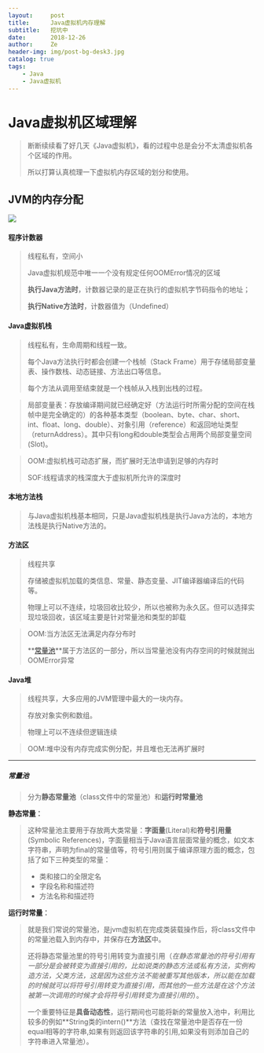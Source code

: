 ```yaml
---
layout:     post
title:      Java虚拟机内存理解
subtitle:   挖坑中
date:       2018-12-26
author:     Ze
header-img: img/post-bg-desk3.jpg
catalog: true
tags:
    - Java
    - Java虚拟机
---
```

# Java虚拟机区域理解

>断断续续看了好几天《Java虚拟机》，看的过程中总是会分不太清虚拟机各个区域的作用。
>
>所以打算认真梳理一下虚拟机内存区域的划分和使用。

## JVM的内存分配

![](https://zzbtuchuang.oss-cn-beijing.aliyuncs.com/2018-12-27_152534.jpg?Expires=1545899167&OSSAccessKeyId=TMP.AQHJux0-PN1t6NbWEg2GuGt5biSq4aDojQDlmFhEKScbn_GMMQbCvax6xlRNMC4CFQCGW9mFDXwsZLpZwSgNQtwV-eLnFAIVALFG3yUOMSCqYJfIzGXFB5JFvjKJ&Signature=ZafCNONFiapHulDRLzc192p54jY%3D)

#### 程序计数器

> 线程私有，空间小
>
> Java虚拟机规范中唯一一个没有规定任何OOMError情况的区域
>
> **执行Java方法时**，计数器记录的是正在执行的虚拟机字节码指令的地址；
>
> **执行Native方法时**，计数器值为（Undefined）

#### Java虚拟机栈

> 线程私有，生命周期和线程一致。
>
> 每个Java方法执行时都会创建一个栈帧（Stack Frame）用于存储局部变量表、操作数栈、动态链接、方法出口等信息。
>
> 每个方法从调用至结束就是一个栈帧从入栈到出栈的过程。

> 局部变量表：存放编译期间就已经确定好（方法运行时所需分配的空间在栈帧中是完全确定的）的各种基本类型（boolean、byte、char、short、int、float、long、double）、对象引用（reference）和返回地址类型（returnAddress）。其中只有long和double类型会占用两个局部变量空间(Slot)。

> OOM:虚拟机栈可动态扩展，而扩展时无法申请到足够的内存时
>
> SOF:线程请求的栈深度大于虚拟机所允许的深度时

#### 本地方法栈

> 与Java虚拟机栈基本相同，只是Java虚拟机栈是执行Java方法的，本地方法栈是执行Native方法的。

#### 方法区

> 线程共享
>
> 存储被虚拟机加载的类信息、常量、静态变量、JIT编译器编译后的代码等。
>
> 物理上可以不连续，垃圾回收比较少，所以也被称为永久区。但可以选择实现垃圾回收，该区域主要是针对常量池和类型的卸载

> OOM:当方法区无法满足内存分布时
>
> **[常量池](#constant_pool)**属于方法区的一部分，所以当常量池没有内存空间的时候就抛出OOMError异常

#### Java堆

> 线程共享，大多应用的JVM管理中最大的一块内存。
>
> 存放对象实例和数组。
>
> 物理上可以不连续但逻辑连续

> OOM:堆中没有内存完成实例分配，并且堆也无法再扩展时



------

##### 常量池<span id ='constant_pool'></span>

> 分为**静态常量池**（class文件中的常量池）和**运行时常量池**

**静态常量**：

> 这种常量池主要用于存放两大类常量：**字面量**(Literal)和**符号引用量**(Symbolic References)，字面量相当于Java语言层面常量的概念，如文本字符串，声明为final的常量值等，符号引用则属于编译原理方面的概念，包括了如下三种类型的常量：
>
> - 类和接口的全限定名
> - 字段名称和描述符
> - 方法名称和描述符

**运行时常量**：

> 就是我们常说的常量池，是jvm虚拟机在完成类装载操作后，将class文件中的常量池载入到内存中，并保存在**方法区**中。
>
> 还将静态常量池里的符号引用转变为直接引用（*在静态常量池的符号引用有一部分是会被转变为直接引用的，比如说类的静态方法或私有方法，实例构造方法，父类方法，这是因为这些方法不能被重写其他版本，所以能在加载的时候就可以将符号引用转变为直接引用，而其他的一些方法是在这个方法被第一次调用的时候才会将符号引用转变为直接引用的*）。
>
> 一个重要特征是**具备动态性**，运行期间也可能将新的常量放入池中，利用比较多的例如**String类的intern()**方法（查找在常量池中是否存在一份equal相等的字符串,如果有则返回该字符串的引用,如果没有则添加自己的字符串进入常量池）。







































